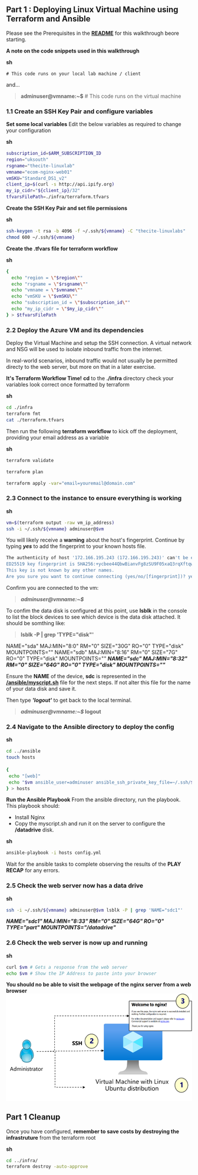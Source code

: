## Part 1 : Deploying Linux Virtual Machine using Terraform and Ansible

Please see the Prerequisites in the **[README](../README.md)** for this walkthrough beore starting.

**A note on the code snippets used in this walkthrough**

**sh**
```
# This code runs on your local lab machine / client
```

and...
> **adminuser@vmname:~$** # This code runs on the virtual machine 

### 1.1 Create an SSH Key Pair and configure variables

**Set some local variables**
Edit the below variables as required to change your configuration

**sh**

```sh
subscription_id=$ARM_SUBSCRIPTION_ID
region="uksouth"
rsgname="thecite-linuxlab"
vmname="ecom-nginx-web01"
vmSKU="Standard_DS1_v2"
client_ip=$(curl -s http://api.ipify.org)
my_ip_cidr="${client_ip}/32"
tfvarsFilePath=./infra/terraform.tfvars
```
**Create the SSH Key Pair and set file permissions**

**sh**
```sh
ssh-keygen -t rsa -b 4096 -f ~/.ssh/${vmname} -C "thecite-linuxlabs"
chmod 600 ~/.ssh/${vmname}
```
**Create the .tfvars file for terraform workflow**

**sh**
```sh
{
  echo "region = \"$region\""
  echo "rsgname = \"$rsgname\""
  echo "vmname = \"$vmname\""
  echo "vmSKU = \"$vmSKU\""
  echo "subscription_id = \"$subscription_id\""
  echo "my_ip_cidr = \"$my_ip_cidr\""
} > $tfvarsFilePath

```

### 2.2 Deploy the Azure VM and its dependencies
Deploy the Virtual Machine and setup the SSH connection. A virtual network and NSG will be used to isolate inbound traffic from the internet. 

In real-world scenarios, inbound traffic would not usually be permitted directy to the web server, but more on that in a later exercise.

**It's Terraform Workflow Time!**
**cd** to the  **./infra** directory check your variables look correct once formatted by terraform

**sh**
```sh
cd ./infra
terraform fmt
cat ./terraform.tfvars
```

Then run the following **terraform workflow** to kick off the deployment, providing your email address as a variable

**sh**

```sh
terraform validate
```
```sh
terraform plan
```
```sh
terraform apply -var="email=youremail@domain.com"
```


### 2.3 Connect to the instance to ensure everything is working

**sh**
```sh
vm=$(terraform output -raw vm_ip_address)
ssh -i ~/.ssh/${vmname} adminuser@$vm
```
You will likely receive a **warning** about the host's fingerprint. Continue by typing **_yes_** to add the fingerprint to your known hosts file.


```sh
The authenticity of host '172.166.195.243 (172.166.195.243)' can't be established.
ED25519 key fingerprint is SHA256:+ycbee44QbwBianvFg8zSU9F05xaQ3rqXftqwBUW75o.
This key is not known by any other names.
Are you sure you want to continue connecting (yes/no/[fingerprint])? yes
```
Confirm you are connected to the vm:

>**_adminuser@vmname:~$_**

To confim the data disk is configured at this point, use **lsblk** in the console to list the block devices to see which device is the data disk attached. It should be somthing like:
>**lsblk -P | grep 'TYPE="disk"'**

NAME="sda" MAJ:MIN="8:0" RM="0" SIZE="30G" RO="0" TYPE="disk" MOUNTPOINTS=""
NAME="sdb" MAJ:MIN="8:16" RM="0" SIZE="7G" RO="0" TYPE="disk" MOUNTPOINTS=""
**_NAME="sdc" MAJ:MIN="8:32" RM="0" SIZE="64G" RO="0" TYPE="disk" MOUNTPOINTS=""_**

Ensure the **NAME** of the device, **sdc** is represented in the **[/ansible/myscript.sh](../ansible/myscript.sh)** file for the next steps. If not alter this file for the name of your data disk and save it.


Then type **_'logout'_** to get back to the local terminal.

>**_adminuser@vmname:~$_ logout**

### 2.4 Navigate to the Ansible directory to deploy the config

**sh**
```sh
cd ../ansible
touch hosts

{
 echo "[web]"
 echo "$vm ansible_user=adminuser ansible_ssh_private_key_file=~/.ssh/${vmname}"
} > hosts

```
**Run the Ansible Playbook**
From the ansible directory, run the playbook. This playbook should:
- Install Nginx
- Copy the myscript.sh and run it on the server to configure the **/datadrive** disk.

**sh**
```sh
ansible-playbook -i hosts config.yml
```
Wait for the ansible tasks to complete observing the results of the **PLAY RECAP** for any errors.


### 2.5 Check the web server now has a data drive

**sh**
```sh
ssh -i ~/.ssh/${vmname} adminuser@$vm lsblk -P | grep 'NAME="sdc1"'
```
**_NAME="sdc1" MAJ:MIN="8:33" RM="0" SIZE="64G" RO="0" TYPE="part" MOUNTPOINTS="/datadrive"_**

### 2.6 Check the web server is now up and running

**sh**
```sh
curl $vm # Gets a response from the web server
echo $vm # Show the IP Address to paste into your browser
```
**You should no be able to visit the webpage of the nginx server from a web browser**
![VM](../images/lab01.png)


## Part 1 Cleanup
Once you have configured, **remember to save costs by destroying the infrastruture** from the terraform root

**sh**
```sh
cd ../infra/
terraform destroy -auto-approve
```